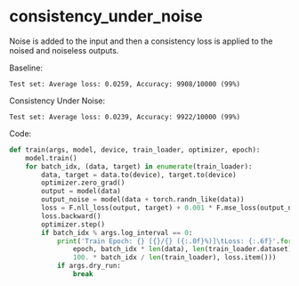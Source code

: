 # consistency_under_noise
Noise is added to the input and then a consistency loss is applied to the noised and noiseless outputs.

Baseline:
```
Test set: Average loss: 0.0259, Accuracy: 9908/10000 (99%)
```
Consistency Under Noise:
```
Test set: Average loss: 0.0239, Accuracy: 9922/10000 (99%)
```
Code:
```py
def train(args, model, device, train_loader, optimizer, epoch):
    model.train()
    for batch_idx, (data, target) in enumerate(train_loader):
        data, target = data.to(device), target.to(device)
        optimizer.zero_grad()
        output = model(data)
        output_noise = model(data + torch.randn_like(data))
        loss = F.nll_loss(output, target) + 0.001 * F.mse_loss(output_noise, output)
        loss.backward()
        optimizer.step()
        if batch_idx % args.log_interval == 0:
            print('Train Epoch: {} [{}/{} ({:.0f}%)]\tLoss: {:.6f}'.format(
                epoch, batch_idx * len(data), len(train_loader.dataset),
                100. * batch_idx / len(train_loader), loss.item()))
            if args.dry_run:
                break
```
